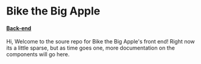 # Bike the Big Apple
#### [Back-end](https://github.com/Nugget-Meister/Bike-The-Big-Apple-BE)

Hi, Welcome to the soure repo for Bike the Big Apple's front end! Right now its a little sparse, but as time goes one, more documentation on the components will go here.
